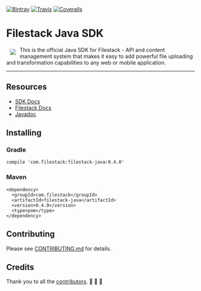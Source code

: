 [![Bintray][bintray_badge]][bintray]
[![Travis][travis_badge]][travis]
[![Coveralls][coveralls_badge]][coveralls]

# Filestack Java SDK
<a href="https://www.filestack.com"><img src="https://filestack.com/themes/filestack/assets/images/press-articles/color.svg" align="left" hspace="10" vspace="6"></a>

This is the official Java SDK for Filestack - API and content management system that makes it easy to add powerful file uploading and transformation capabilities to any web or mobile application.

---

## Resources

* [SDK Docs](https://www.filestack.com/docs/sdks?java)
* [Filestack Docs](https://www.filestack.com/docs)
* [Javadoc](https://filestack.github.io/filestack-java)

## Installing

### Gradle

```
compile 'com.filestack:filestack-java:0.4.0'
```

### Maven

```
<dependency>
  <groupId>com.filestack</groupId>
  <artifactId>filestack-java</artifactId>
  <version>0.4.0</version>
  <type>pom</type>
</dependency>
```

## Contributing

Please see [CONTRIBUTING.md](https://github.com/filestack/filestack-java/blob/master/CONTRIBUTING.md) for details.

## Credits

Thank you to all the [contributors](https://github.com/filestack/filestack-java/graphs/contributors). :clap: :clap: :clap:

[bintray]: https://bintray.com/filestack/maven/filestack-java/
[bintray_badge]: https://img.shields.io/bintray/v/filestack/maven/filestack-java.svg?style=flat-square
[travis]: https://travis-ci.org/filestack/filestack-java
[travis_badge]: https://img.shields.io/travis/filestack/filestack-java.svg?style=flat-square
[coveralls]: https://coveralls.io/github/filestack/filestack-java
[coveralls_badge]: https://img.shields.io/coveralls/filestack/filestack-java.svg?style=flat-square
